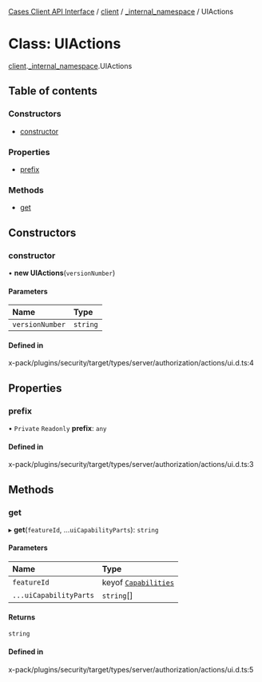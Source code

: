 [Cases Client API Interface](../README.md) / [client](../modules/client.md) / [\_internal\_namespace](../modules/client._internal_namespace.md) / UIActions

# Class: UIActions

[client](../modules/client.md).[_internal_namespace](../modules/client._internal_namespace.md).UIActions

## Table of contents

### Constructors

- [constructor](client._internal_namespace.UIActions.md#constructor)

### Properties

- [prefix](client._internal_namespace.UIActions.md#prefix)

### Methods

- [get](client._internal_namespace.UIActions.md#get)

## Constructors

### constructor

• **new UIActions**(`versionNumber`)

#### Parameters

| Name | Type |
| :------ | :------ |
| `versionNumber` | `string` |

#### Defined in

x-pack/plugins/security/target/types/server/authorization/actions/ui.d.ts:4

## Properties

### prefix

• `Private` `Readonly` **prefix**: `any`

#### Defined in

x-pack/plugins/security/target/types/server/authorization/actions/ui.d.ts:3

## Methods

### get

▸ **get**(`featureId`, ...`uiCapabilityParts`): `string`

#### Parameters

| Name | Type |
| :------ | :------ |
| `featureId` | keyof [`Capabilities`](../interfaces/client._internal_namespace.Capabilities.md) |
| `...uiCapabilityParts` | `string`[] |

#### Returns

`string`

#### Defined in

x-pack/plugins/security/target/types/server/authorization/actions/ui.d.ts:5
